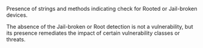 Presence of strings and methods indicating  check for Rooted or Jail-broken devices.

The absence of the Jail-broken or Root detection is not a vulnerability, but its presence remediates the impact of
certain vulnerability classes or threats.
